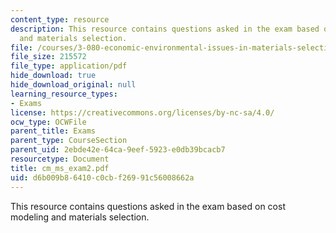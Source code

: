 ```yaml
---
content_type: resource
description: This resource contains questions asked in the exam based on cost modeling
  and materials selection.
file: /courses/3-080-economic-environmental-issues-in-materials-selection-fall-2005/d6b009b86410c0cbf26991c56008662a_cm_ms_exam2.pdf
file_size: 215572
file_type: application/pdf
hide_download: true
hide_download_original: null
learning_resource_types:
- Exams
license: https://creativecommons.org/licenses/by-nc-sa/4.0/
ocw_type: OCWFile
parent_title: Exams
parent_type: CourseSection
parent_uid: 2ebde42e-64ca-9eef-5923-e0db39bcacb7
resourcetype: Document
title: cm_ms_exam2.pdf
uid: d6b009b8-6410-c0cb-f269-91c56008662a
---
```

This resource contains questions asked in the exam based on cost modeling and materials selection.